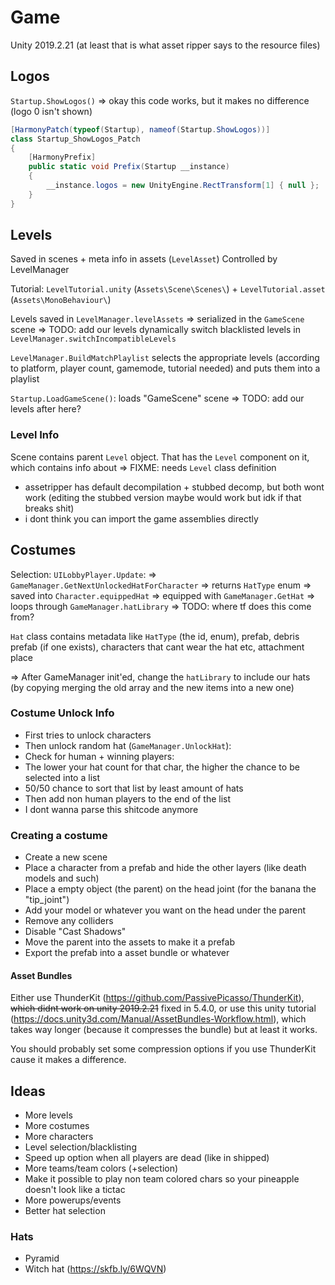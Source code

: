# Game
Unity 2019.2.21 (at least that is what asset ripper says to the resource files)

## Logos
`Startup.ShowLogos()`
=> okay this code works, but it makes no difference (logo 0 isn't shown)
```c#
[HarmonyPatch(typeof(Startup), nameof(Startup.ShowLogos))]
class Startup_ShowLogos_Patch
{
    [HarmonyPrefix]
    public static void Prefix(Startup __instance)
    {
        __instance.logos = new UnityEngine.RectTransform[1] { null };
    }
}
```

## Levels
Saved in scenes + meta info in assets (`LevelAsset`)
Controlled by LevelManager

Tutorial: `LevelTutorial.unity` (`Assets\Scene\Scenes\`) + `LevelTutorial.asset` (`Assets\MonoBehaviour\`)


Levels saved in `LevelManager.levelAssets` => serialized in the `GameScene` scene => TODO: add our levels dynamically
switch blacklisted levels in `LevelManager.switchIncompatibleLevels`

`LevelManager.BuildMatchPlaylist` selects the appropriate levels (according to platform, player count, gamemode, tutorial needed) and puts them into a playlist

`Startup.LoadGameScene()`: loads "GameScene" scene => TODO: add our levels after here?

### Level Info
Scene contains parent `Level` object. That has the `Level` component on it, which contains info about => FIXME: needs `Level` class definition

* assetripper has default decompilation + stubbed decomp, but both wont work (editing the stubbed version maybe would work but idk if that breaks shit)
* i dont think you can import the game assemblies directly

## Costumes
Selection: `UILobbyPlayer.Update`:  => `GameManager.GetNextUnlockedHatForCharacter`
=> returns `HatType` enum => saved into `Character.equippedHat` => equipped with `GameManager.GetHat` => loops through `GameManager.hatLibrary` => TODO: where tf does this come from?

`Hat` class contains metadata like `HatType` (the id, enum), prefab, debris prefab (if one exists), characters that cant wear the hat etc, attachment place

=> After GameManager init'ed, change the `hatLibrary` to include our hats (by copying merging the old array and the new items into a new one)

### Costume Unlock Info
* First tries to unlock characters
* Then unlock random hat (`GameManager.UnlockHat`):
* Check for human + winning players:
* The lower your hat count for that char, the higher the chance to be selected into a list
* 50/50 chance to sort that list by least amount of hats
* Then add non human players to the end of the list
* I dont wanna parse this shitcode anymore

### Creating a costume
* Create a new scene
* Place a character from a prefab and hide the other layers (like death models and such)
* Place a empty object (the parent) on the head joint (for the banana the "tip_joint")
* Add your model or whatever you want on the head under the parent
* Remove any colliders
* Disable "Cast Shadows"
* Move the parent into the assets to make it a prefab
* Export the prefab into a asset bundle or whatever

#### Asset Bundles
Either use ThunderKit (https://github.com/PassivePicasso/ThunderKit), ~~which didnt work on unity 2019.2.21~~ fixed in 5.4.0, or use this unity tutorial (https://docs.unity3d.com/Manual/AssetBundles-Workflow.html), which takes way longer (because it compresses the bundle) but at least it works.

You should probably set some compression options if you use ThunderKit cause it makes a difference.


## Ideas
* More levels
* More costumes
* More characters
* Level selection/blacklisting
* Speed up option when all players are dead (like in shipped)
* More teams/team colors (+selection)
* Make it possible to play non team colored chars so your pineapple doesn't look like a tictac
* More powerups/events
* Better hat selection
### Hats
* Pyramid
* Witch hat (https://skfb.ly/6WQVN)
